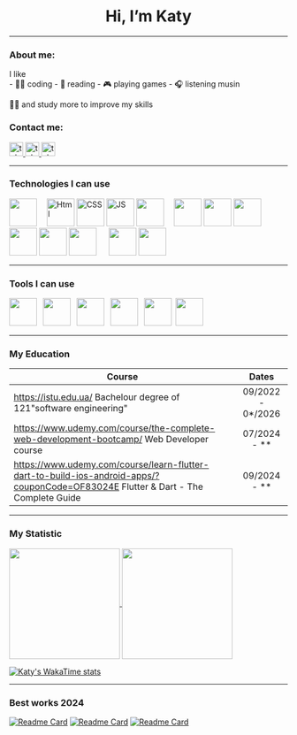 <h1 align="center">Hi, I’m Katy</h1>
<hr>

### About me:

<p>I like
 <br>
- 👩‍💻 coding
- 📖 reading
- 🎮 playing games
- 🎧 listening musin

<p>👩‍🎓 and study more to improve my skills</p>
</p>

### Contact me:
<a href="https://t.me/Common_goose" target="_blank">
    <img src="https://img.shields.io/badge/Telegram-phone?style=for-the-badge&logo=telegram&logoColor=%2326A5E4&labelColor=black&color=%2327E7A1" height="25" alt="telegram logo"  />
  </a><a href="mailto:ekaterina.grabovik@gmail.com">
 <img src="https://img.shields.io/badge/Gmail-mail?style=for-the-badge&logo=gmail&logoColor=%23EA4335&logoSize=auto&labelColor=black&color=%23BD332D" height="25" alt="telegram logo"  />
</a><a href="mailto:discord:love.death.gooses">
 <img src="https://img.shields.io/badge/Discord-d?style=for-the-badge&logo=discord&logoColor=%235865F2&logoSize=auto&labelColor=black&color=blue" height="25" alt="telegram logo"  />
</a>

<hr>


### Technologies I can use
<p>
 <img src="https://cdn.jsdelivr.net/gh/devicons/devicon@latest/icons/git/git-original.svg" width="50" />&emsp;
 
 <img src="https://raw.githubusercontent.com/bablubambal/All_logo_and_pictures/1ac69ce5fbc389725f16f989fa53c62d6e1b4883/social%20icons/html5.svg" alt="Html"  width="50" />
 <img src="https://raw.githubusercontent.com/bablubambal/All_logo_and_pictures/1ac69ce5fbc389725f16f989fa53c62d6e1b4883/social%20icons/css3.svg" alt="CSS"  width="50" /> 
 <img src="https://raw.githubusercontent.com/bablubambal/All_logo_and_pictures/1ac69ce5fbc389725f16f989fa53c62d6e1b4883/social%20icons/javascript.svg" alt="JS"  width="50" /> 
 <img src="https://cdn.jsdelivr.net/gh/devicons/devicon@latest/icons/jquery/jquery-original.svg" width="50"/>&emsp;

 <img src="https://cdn.jsdelivr.net/gh/devicons/devicon@latest/icons/bootstrap/bootstrap-original.svg" width="50" />
 <img src="https://cdn.jsdelivr.net/gh/devicons/devicon@latest/icons/nodejs/nodejs-original.svg" width="50" />
 <img src="https://cdn.jsdelivr.net/gh/devicons/devicon@latest/icons/npm/npm-original-wordmark.svg" width="50" />
 <img src="https://cdn.jsdelivr.net/gh/devicons/devicon@latest/icons/express/express-original.svg" width="50" />                           
 <img src="https://github.com/user-attachments/assets/7d11ffce-edb1-4e74-b5f8-9a1443e63993" width="50px">
 <img src="https://cdn.jsdelivr.net/gh/devicons/devicon@latest/icons/axios/axios-plain.svg" width="50px" /> &emsp;
  
 <img src="https://cdn.jsdelivr.net/gh/devicons/devicon@latest/icons/csharp/csharp-original.svg" width="50px" />
 <img src="https://cdn.jsdelivr.net/gh/devicons/devicon@latest/icons/kotlin/kotlin-original.svg" width="50px" />
          
</p>
<hr>

### Tools I can use
<p>

 <img src="https://cdn.jsdelivr.net/gh/devicons/devicon@latest/icons/vscode/vscode-original.svg" width="50" />&ensp;
 <img src="https://cdn.jsdelivr.net/gh/devicons/devicon@latest/icons/visualstudio/visualstudio-original.svg" width="50" />&ensp;
 <img src="https://cdn.jsdelivr.net/gh/devicons/devicon@latest/icons/postman/postman-original.svg" width="50"  />&ensp;
 <img src="https://cdn.jsdelivr.net/gh/devicons/devicon@latest/icons/postgresql/postgresql-original.svg"  width="50"/>&ensp;
 <img src="https://cdn.jsdelivr.net/gh/devicons/devicon@latest/icons/dbeaver/dbeaver-original.svg" width="50"/>&ensp;<img 
 src="https://cdn.jsdelivr.net/gh/devicons/devicon@latest/icons/canva/canva-original.svg" width="50"/>&ensp;
          
</p>
<hr>

### My Education
| Course                                                                                                                                | Dates                |
| ------------------------------------------------------------------------------------------------------------------------------------- | :------------------: |
| https://istu.edu.ua/ Bachelour degree of 121"software engineering"                                                                    | 09/2022  -  0*/2026  |
| https://www.udemy.com/course/the-complete-web-development-bootcamp/ Web Developer course                                              | 07/2024 - **         |
| https://www.udemy.com/course/learn-flutter-dart-to-build-ios-android-apps/?couponCode=OF83024E Flutter & Dart - The Complete Guide    | 09/2024 - **         |
 <hr>
 
### My Statistic

<!---[![trophy](https://github-profile-trophy.vercel.app/?username=KaterinaGrabovyk&theme=algolia)](https://github.com/KaterinaGrabovyk/github-profile-trophy)--->

<p>
<a href="https://github.com/KaterinaGrabovyk/github-readme-stats">
  <img height=200 align="center" src="https://github-readme-stats.vercel.app/api?username=KaterinaGrabovyk&show_icons=true&theme=yeblu&layout=compact&langs_count=8&card_width=320" />
</a>
<a href="[https://github.com/anuraghazra/convoychat](https://github.com/KaterinaGrabovyk/github-readme-stats)">
  <img height=200 align="center" src="https://github-readme-stats.vercel.app/api/top-langs/?username=KaterinaGrabovyk&theme=yeblu&layout=donut&langs_count=8&card_width=320" />
</a>
</p>

[![Katy's WakaTime stats](https://github-readme-stats.vercel.app/api/wakatime?username=KatyGrab&layout=compact&theme=algolia)](https://wakatime.com/@KatyGrab)

<hr>

### Best works 2024

[![Readme Card](https://github-readme-stats.vercel.app/api/pin/?username=KaterinaGrabovyk&repo=Kursova&theme=yeblu)](https://github.com/KaterinaGrabovyk/Kursova)
[![Readme Card](https://github-readme-stats.vercel.app/api/pin/?username=KaterinaGrabovyk&repo=TV-Shows&theme=yeblu)](https://github.com/KaterinaGrabovyk/TV-Shows)
[![Readme Card](https://github-readme-stats.vercel.app/api/pin/?username=KaterinaGrabovyk&repo=book-notes&theme=yeblu)](https://github.com/KaterinaGrabovyk/book-notes)
<!---
KaterinaGrabovyk/KaterinaGrabovyk is a ✨ special ✨ repository because its `README.md` (this file) appears on your GitHub profile.
You can click the Preview link to take a look at your changes.
--->

